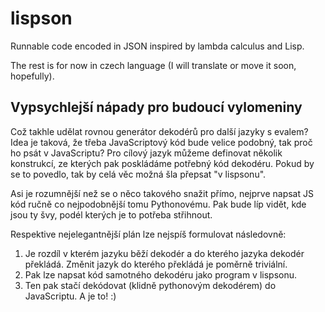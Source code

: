 # lispson
Runnable code encoded in JSON inspired by lambda calculus and Lisp.

The rest is for now in czech language (I will translate or move it soon, hopefully).

## Vypsychlejší nápady pro budoucí vylomeniny
Což takhle udělat rovnou generátor dekodérů pro další jazyky s evalem?
Idea je taková, že třeba JavaScriptový kód bude velice podobný, tak proč ho psát v JavaScriptu?
Pro cílový jazyk můžeme definovat několik konstrukcí, ze kterých pak poskládáme potřebný kód dekodéru.
Pokud by se to povedlo, tak by celá věc možná šla přepsat "v lispsonu".

Asi je rozumnější než se o něco takového snažit přímo, nejprve napsat JS kód ručně co nejpodobnější tomu Pythonovému.
Pak bude líp vidět, kde jsou ty švy, podél kterých je to potřeba střihnout.

Respektive nejelegantnější plán lze nejspíš formulovat následovně:

1) Je rozdíl v kterém jazyku běží dekodér a do kterého jazyka dekodér překládá. 
   Změnit jazyk do kterého překládá je poměrně triviální.
2) Pak lze napsat kód samotného dekodéru jako program v lispsonu.
3) Ten pak stačí dekódovat (klidně pythonovým dekodérem) do JavaScriptu. A je to! :)

